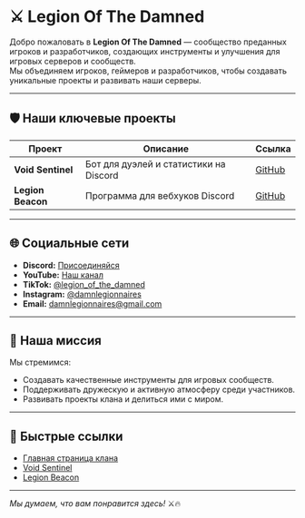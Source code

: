 # ⚔️ Legion Of The Damned

Добро пожаловать в **Legion Of The Damned** — сообщество преданных игроков и разработчиков, создающих инструменты и улучшения для игровых серверов и сообществ.  
Мы объединяем игроков, геймеров и разработчиков, чтобы создавать уникальные проекты и развивать наши серверы.

---

## 🛡 Наши ключевые проекты

| Проект | Описание | Ссылка |
|--------|----------|--------|
| **Void Sentinel** | Бот для дуэлей и статистики на Discord | [GitHub](https://github.com/Legion-Of-The-Damned/void-sentinel) |
| **Legion Beacon** | Программа для вебхуков Discord | [GitHub](https://github.com/Legion-Of-The-Damned/Legion-Beacon) |

---

## 🌐 Социальные сети

- **Discord:** [Присоединяйся](https://discord.gg/JPF8p9Wvsn)  
- **YouTube:** [Наш канал](https://youtube.com/@glotd?si=YivjYe3Yy_Ziufo7)  
- **TikTok:** [@legion_of_the_damned](https://www.tiktok.com/@legion_of_the_damned?_t=ZM-8z9BIbywk0m&_r=1)  
- **Instagram:** [@damnlegionnaires](https://www.instagram.com/damnlegionnaires?igsh=MWE4eHZoeHVtOXdncw==)  
- **Email:** damnlegionnaires@gmail.com  

---

## 🎯 Наша миссия

Мы стремимся:
- Создавать качественные инструменты для игровых сообществ.  
- Поддерживать дружескую и активную атмосферу среди участников.  
- Развивать проекты клана и делиться ими с миром.  

---

## 🔗 Быстрые ссылки

- [Главная страница клана](https://github.com/Legion-Of-The-Damned)  
- [Void Sentinel](https://github.com/Legion-Of-The-Damned/void-sentinel)  
- [Legion Beacon](https://github.com/Legion-Of-The-Damned/Legion-Beacon)  

---

_Мы думаем, что вам понравится здесь!_ ⚔️🔥
